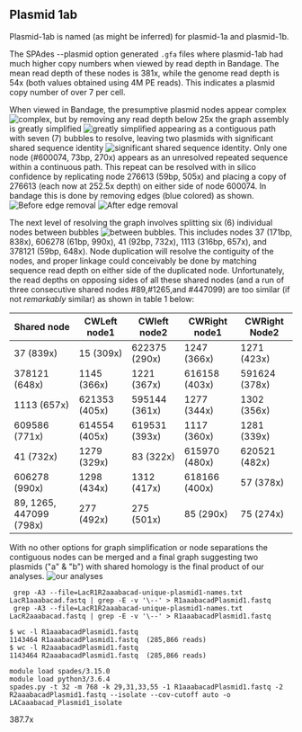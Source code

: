 ---
---

## Plasmid 1ab

Plasmid-1ab is named (as might be inferred) for plasmid-1a and plasmid-1b.

The SPAdes --plasmid option generated `.gfa` files where plasmid-1ab had much higher copy numbers when viewed by read depth in Bandage. The mean read depth of these nodes is 381x, while the genome read depth is 54x (both values obtained using 4M PE reads). This indicates a plasmid copy number of over 7 per cell. 

When viewed in Bandage, the presumptive plasmid nodes appear complex ![complex](/fig/Plasmid1ab-exploded-before-trimming-selected.png), but by removing any read depth below 25x the graph assembly is greatly simplified ![greatly simplified](/fig/Plasmid1ab-exploded-after-trimming.png) appearing as a contiguous path with seven (7) bubbles to resolve, leaving two plasmids with significant shared sequence identity ![significant shared sequence identity](/fig/Plasmid1ab-after-depth-25-trimming-best-layout.png). Only one node (#600074, 73bp, 270x) appears as an unresolved repeated sequence within a continuous path. This repeat can be resolved with in silico confidence by replicating node 276613 (59bp, 505x) and placing a copy of 276613 (each now at 252.5x depth) on either side of node 600074. In bandage this is done by removing edges (blue colored) as shown.
![Before edge removal](/fig/resolving-276613.png)
![After edge removal](/fig/resolving-600074-B.png) 

The next level of resolving the graph involves splitting six (6) individual nodes between bubbles ![between bubbles](/fig/Plasmid1ab-after-depth-25-trimming-best-layout-depth250-700.png). This includes nodes 37 (171bp, 838x), 606278 (61bp, 990x), 41 (92bp, 732x), 1113 (316bp, 657x), and 378121 (59bp, 648x). Node duplication will resolve the contiguity of the nodes, and proper linkage could conceivably be done by matching sequence read depth on either side of the duplicated node. Unfortunately, the read depths on opposing sides of all these shared nodes (and a run of three consecutive shared nodes #89,#1265,and #447099) are too similar (if not *remarkably* similar) as shown in table 1 below:

| Shared node | CWLeft node1 | CWleft node2 | CWRight node1 | CWRight Node2 | 
| --- | --- | --- | --- | --- |
| 37 (839x) | 15 (309x) | 622375 (290x) | 1247 (366x) | 1271 (423x) |
| 378121 (648x) | 1145 (366x) | 1221 (367x) | 616158 (403x) | 591624 (378x) |
| 1113 (657x) | 621353 (405x) | 595144 (361x) | 1277 (344x) | 1302 (356x) |
| 609586 (771x) | 614554 (405x) | 619531 (393x) | 1117 (360x) | 1281 (339x) |
| 41 (732x) | 1279 (329x) | 83 (322x) | 615970 (480x) | 620521 (482x) |
| 606278 (990x) | 1298 (434x) | 1312 (417x) | 618166 (400x) | 57 (378x) |
| 89, 1265, 447099 (798x) | 277 (492x) | 275 (501x) | 85 (290x) | 75 (274x) |

With no other options for graph simplification or node separations
the contiguous nodes can be merged and a final graph suggesting two plasmids ("a" & "b") 
with shared homology is the final product of our analyses. ![our analyses](/fig/Plasmid1ab-simplified_graphs.png) 

```
 grep -A3 --file=LacR1R2aaabacad-unique-plasmid1-names.txt LacR1aaabacad.fastq | grep -E -v '\--' > R1aaabacadPlasmid1.fastq
 grep -A3 --file=LacR1R2aaabacad-unique-plasmid1-names.txt LacR2aaabacad.fastq | grep -E -v '\--' > R1aaabacadPlasmid1.fastq
```

```
$ wc -l R1aaabacadPlasmid1.fastq
1143464 R1aaabacadPlasmid1.fastq  (285,866 reads)
$ wc -l R2aaabacadPlasmid1.fastq
1143464 R2aaabacadPlasmid1.fastq  (285,866 reads)
```

```
module load spades/3.15.0
module load python3/3.6.4
spades.py -t 32 -m 768 -k 29,31,33,55 -1 R1aaabacadPlasmid1.fastq -2 R2aaabacadPlasmid1.fastq --isolate --cov-cutoff auto -o LACaaabacad_Plasmid1_isolate
```






387.7x